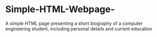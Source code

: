 # Simple-HTML-Webpage-
A simple HTML page presenting a short biography of a computer engineering student, including personal details and current education
